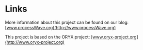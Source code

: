 # Links #

More information about this project can be found on our blog: [www.processWave.org](http://www.processWave.org)

This project is based on the ORYX project: [www.oryx-project.org](http://www.oryx-project.org)